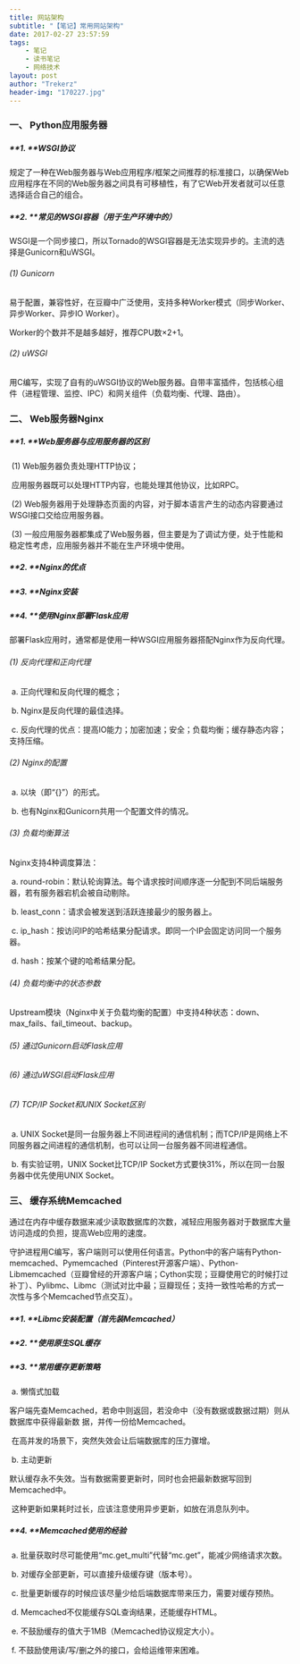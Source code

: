 ```yaml
---
title: 网站架构
subtitle: "【笔记】常用网站架构"
date: 2017-02-27 23:57:59
tags: 
	- 笔记
	- 读书笔记
	- 网络技术
layout: post
author: "Trekerz"
header-img: "170227.jpg"
---
```




### **一、 Python应用服务器**

##### **1.    **WSGI协议

规定了一种在Web服务器与Web应用程序/框架之间推荐的标准接口，以确保Web应用程序在不同的Web服务器之间具有可移植性，有了它Web开发者就可以任意选择适合自己的组合。

##### **2.    **常见的WSGI容器（用于生产环境中的）

WSGI是一个同步接口，所以Tornado的WSGI容器是无法实现异步的。主流的选择是Gunicorn和uWSGI。

###### (1)  Gunicorn

易于配置，兼容性好，在豆瓣中广泛使用，支持多种Worker模式（同步Worker、异步Worker、异步IO Worker）。

Worker的个数并不是越多越好，推荐CPU数×2+1。

###### (2)  uWSGI

用C编写，实现了自有的uWSGI协议的Web服务器。自带丰富插件，包括核心组件（进程管理、监控、IPC）和网关组件（负载均衡、代理、路由）。

### **二、 Web服务器Nginx**

##### **1.    **Web服务器与应用服务器的区别

​	(1)  Web服务器负责处理HTTP协议；

​		应用服务器既可以处理HTTP内容，也能处理其他协议，比如RPC。

​	(2)  Web服务器用于处理静态页面的内容，对于脚本语言产生的动态内容要通过WSGI接口交给应用服务器。

​	(3)  一般应用服务器都集成了Web服务器，但主要是为了调试方便，处于性能和稳定性考虑，应用服务器并不能在生产环境中使用。

##### **2.    **Nginx的优点

##### **3.    **Nginx安装

##### **4.    **使用Nginx部署Flask应用

部署Flask应用时，通常都是使用一种WSGI应用服务器搭配Nginx作为反向代理。

###### (1)  反向代理和正向代理

​	a.    正向代理和反向代理的概念；

​	b.    Nginx是反向代理的最佳选择。

​	c.    反向代理的优点：提高IO能力；加密加速；安全；负载均衡；缓存静态内容；支持压缩。

###### (2)  Nginx的配置

​	a.    以块（即“{}”）的形式。

​	b.    也有Nginx和Gunicorn共用一个配置文件的情况。

###### (3)  负载均衡算法

Nginx支持4种调度算法：

​	a.    round-robin：默认轮询算法。每个请求按时间顺序逐一分配到不同后端服务器，若有服务器宕机会被自动剔除。

​	b.    least_conn：请求会被发送到活跃连接最少的服务器上。

​	c.    ip_hash：按访问IP的哈希结果分配请求。即同一个IP会固定访问同一个服务器。

​	d.    hash：按某个键的哈希结果分配。

###### (4)  负载均衡中的状态参数

Upstream模块（Nginx中关于负载均衡的配置）中支持4种状态：down、max_fails、fail_timeout、backup。

###### (5)  通过Gunicorn启动Flask应用

###### (6)  通过uWSGI启动Flask应用

###### (7)  TCP/IP Socket和UNIX Socket区别

​	a.    UNIX Socket是同一台服务器上不同进程间的通信机制；而TCP/IP是网络上不同服务器之间进程的通信机制，也可以让同一台服务器不同进程通信。

​	b.    有实验证明，UNIX Socket比TCP/IP Socket方式要快31%，所以在同一台服务器中优先使用UNIX Socket。

### **三、 缓存系统Memcached**

通过在内存中缓存数据来减少读取数据库的次数，减轻应用服务器对于数据库大量访问造成的负担，提高Web应用的速度。

守护进程用C编写，客户端则可以使用任何语言。Python中的客户端有Python-memcached、Pymemcached（Pinterest开源客户端）、Python-Libmemcached（豆瓣曾经的开源客户端；Cython实现；豆瓣使用它的时候打过补丁）、Pylibmc、Libmc（测试对比中最；豆瓣现任；支持一致性哈希的方式一次性与多个Memcached节点交互）。

##### **1.    **Libmc安装配置（首先装Memcached）

##### **2.    **使用原生SQL缓存

##### **3.    **常用缓存更新策略

​	a.    懒惰式加载

​		客户端先查Memcached，若命中则返回，若没命中（没有数据或数据过期）则从数据库中获得最新数		据，并传一份给Memcached。

​		在高并发的场景下，突然失效会让后端数据库的压力骤增。

​	b.    主动更新

​		默认缓存永不失效。当有数据需要更新时，同时也会把最新数据写回到Memcached中。

​		这种更新如果耗时过长，应该注意使用异步更新，如放在消息队列中。

##### **4.    **Memcached使用的经验

​	a.    批量获取时尽可能使用“mc.get_multi”代替“mc.get”，能减少网络请求次数。

​	b.    对缓存全部更新，可以直接升级缓存键（版本号）。

​	c.    批量更新缓存的时候应该尽量少给后端数据库带来压力，需要对缓存预热。

​	d.    Memcached不仅能缓存SQL查询结果，还能缓存HTML。

​	e.    不鼓励缓存的值大于1MB（Memcached协议规定大小）。

​	f.     不鼓励使用读/写/删之外的接口，会给运维带来困难。

<br/>

<br/>